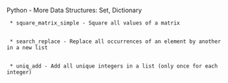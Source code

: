 Python - More Data Structures: Set, Dictionary


	 * square_matrix_simple - Square all values of a matrix


	 * search_replace - Replace all occurrences of an element by another in a new list


	 * uniq_add - Add all unique integers in a list (only once for each integer)


